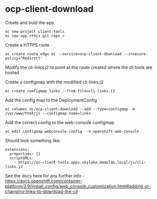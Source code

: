 # ocp-client-download

Create and buld the app

```
oc new-project client-tools
oc new-app <this git repo_>
```
Create a HTTPS route

```
oc create route edge oc --service=ocp-client-download --insecure-policy='Redirect'
```
Modify the cli-links.j2 to point at the route created where the cli tools are hosted

Create a configmap with the modified cli-links.j2

```
oc create configmap links --from-file=cli-links.j2
```

Add the config map to the DeploymentConfig

```
oc volumes dc/ocp-client-download --add --type=configmap -m /var/www/html/js --configmap-name=links
```

Add the correct config to the web-console configmap 

```
oc edit configmap webconsole-config  -n openshift-web-console
```
Should look something like:
```
extensions:
  properties: {}
  scriptURLs: 
    - https://oc-client-tools.apps.skylake.demolab.local/js/cli-links.j2
```

See the docs here for any further info - https://docs.openshift.com/container-platform/3.9/install_config/web_console_customization.html#adding-or-changing-links-to-download-the-cli